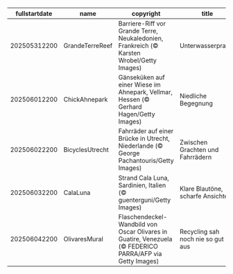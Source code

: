 |fullstartdate|name|copyright|title|image|
|--|--|--|--|--|
202505312200|GrandeTerreReef|Barriere-Riff vor Grande Terre, Neukaledonien, Frankreich (© Karsten Wrobel/Getty Images)|Unterwasserpracht|![](/de-DE/2025/06/202505312200GrandeTerreReef.jpg)|
202506012200|ChickAhnepark|Gänseküken auf einer Wiese im Ahnepark, Vellmar, Hessen (© Gerhard Hagen/Getty Images)|Niedliche Begegnung|![](/de-DE/2025/06/202506012200ChickAhnepark.jpg)|
202506022200|BicyclesUtrecht|Fahrräder auf einer Brücke in Utrecht, Niederlande (© George Pachantouris/Getty Images)|Zwischen Grachten und Fahrrädern|![](/de-DE/2025/06/202506022200BicyclesUtrecht.jpg)|
202506032200|CalaLuna|Strand Cala Luna, Sardinien, Italien (© guenterguni/Getty Images)|Klare Blautöne, scharfe Ansichten|![](/de-DE/2025/06/202506032200CalaLuna.jpg)|
202506042200|OlivaresMural|Flaschendeckel-Wandbild von Oscar Olivares in Guatire, Venezuela (© FEDERICO PARRA/AFP via Getty Images)|Recycling sah noch nie so gut aus|![](/de-DE/2025/06/202506042200OlivaresMural.jpg)|
